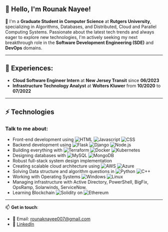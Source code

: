## 👋 Hello, I'm Rounak Nayee!

🏫 I'm a **Graduate Student in Computer Science** at **Rutgers University**, specializing in Algorithms, Databases, and Distributed, Cloud and Parallel Computing Systems. Passionate about the latest tech trends and always eager to explore new technologies, I'm actively seeking my next breakthrough role in the **Software Development Engineering (SDE)** and **DevOps** domains. 

---
## 🌟 Experiences:
- **Cloud Software Engineer Intern** at **New Jersey Transit** since **06/2023**
- **Infrastructure Technology Analyst** at **Wolters Kluwer** from **10/2020** to **07/2022**
---
<!--
### ⚡ Technologies
Talk to me about:
- Front-end development using **HTML, Javascript, CSS, Bootstrap**.
- Backend development using **Flask, Django, Node.js**.
- Building Everything with **Terraform, Docker, Kubernetes**
- Designing Databases with **MySQL, MongDB**.
- Robust full-stack system design implementation.
- Creating scalable cloud architecture using **AWS & Azure Cloud**.
- Solving Data structure and algorithm questions in **Python & C++**.
- Working with all things Infrastructure **Windows, Linux, Active Directory, PowerShell, BigFix, OpsRamp, Solarwinds, ServiceNow**
- Learning Buzzing technologies **Solidity on Ethereum**
--->
## ⚡ Technologies

### Talk to me about:

- Front-end development using ![HTML](https://img.shields.io/badge/HTML-239120?style=for-the-badge&logo=html5&logoColor=white)  ![Javascript](https://img.shields.io/badge/JavaScript-323330?style=for-the-badge&logo=javascript&logoColor=F7DF1E)  ![CSS](https://img.shields.io/badge/CSS-239120?&style=for-the-badge&logo=css3&logoColor=white)
- Backend development using ![Flask](https://img.shields.io/badge/Flask-000000?style=for-the-badge&logo=flask&logoColor=white)  ![Django](https://img.shields.io/badge/Django-092E20?style=for-the-badge&logo=django&logoColor=green)  ![Node.js](https://img.shields.io/badge/Node.js-43853D?style=for-the-badge&logo=node.js&logoColor=white)
- Building everything with ![Terraform](https://img.shields.io/badge/Terraform-623CE4?style=for-the-badge&logo=terraform&logoColor=white)  ![Docker](https://img.shields.io/badge/Docker-2CA5E0?style=for-the-badge&logo=docker&logoColor=white)  ![Kubernetes](https://img.shields.io/badge/Kubernetes-326ce5.svg?&style=for-the-badge&logo=kubernetes&logoColor=white)
- Designing databases with ![MySQL](https://img.shields.io/badge/MySQL-00000F?style=for-the-badge&logo=mysql&logoColor=white)  ![MongoDB](https://img.shields.io/badge/MongoDB-4EA94B?style=for-the-badge&logo=mongodb&logoColor=white)
- Robust full-stack system design implementation
- Creating scalable cloud architecture using ![AWS](https://img.shields.io/badge/Amazon_AWS-232F3E?style=for-the-badge&logo=amazon-aws&logoColor=white)  ![Azure](https://img.shields.io/badge/Azure-0089D6?style=for-the-badge&logo=microsoft-azure&logoColor=white)
- Solving Data structure and algorithm questions in ![Python](https://img.shields.io/badge/Python-3776AB?style=for-the-badge&logo=python&logoColor=white)  ![C++](https://img.shields.io/badge/C++-00599C?style=for-the-badge&logo=cplusplus&logoColor=white)
- Working with Operating Systems ![Windows](https://img.shields.io/badge/Windows-0078D6?style=for-the-badge&logo=windows&logoColor=white)  ![Linux](https://img.shields.io/badge/Linux-FCC624?style=for-the-badge&logo=linux&logoColor=black)
- Managing infrastructure with Active Directory, PowerShell, BigFix, OpsRamp, Solarwinds, ServiceNow.
- Learning Blockchain ![Solidity](https://img.shields.io/badge/Solidity-363636?style=for-the-badge&logo=solidity&logoColor=white) on ![Ethereum](https://img.shields.io/badge/Ethereum-3C3C3D?style=for-the-badge&logo=ethereum&logoColor=white)
---

📫 **Get in touch**:
- 📧 Email: [rounaknayee007@gmail.com](mailto:rounaknayee007@gmail.com)
- 🔗 [LinkedIn](https://www.linkedin.com/in/rounaknayee/)



<!---
Rounaknayee/Rounaknayee is a ✨ special ✨ repository because its `README.md` (this file) appears on your GitHub profile.
You can click the Preview link to take a look at your changes.
--->
